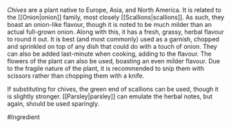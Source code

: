 *Chives* are a plant native to Europe, Asia, and North America. It is related to the [[Onion|onion]] family, most closely [[Scallions|scallions]]. As such, they boast an onion-like flavour, though it is noted to be much milder than an actual full-grown onion. Along with this, it has a fresh, grassy, herbal flavour to round it out.
It is best (and most commonly) used as a garnish, chopped and sprinkled on top of any dish that could do with a touch of onion. They can also be added last-minute when cooking, adding to the flavour.
The flowers of the plant can also be used, boasting an even milder flavour.
Due to the fragile nature of the plant, it is recommended to snip them with scissors rather than chopping them with a knife.

If substituting for chives, the green end of scallions can be used, though it is slightly stronger. [[Parsley|parsley]] can emulate the herbal notes, but again, should be used sparingly.

#Ingredient 